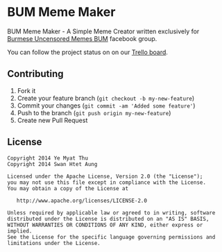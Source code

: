 BUM Meme Maker
========
BUM Meme Maker - A Simple Meme Creator written exclusively for [Burmese Uncensored Memes BUM](https://www.facebook.com/groups/BUMgroup/1478685952413529/) facebook group.

You can follow the project status on on our [Trello board](https://trello.com/b/K2coCCak/bumc).


Contributing
------------

 1. Fork it
 2. Create your feature branch (`git checkout -b my-new-feature`)
 3. Commit your changes (`git commit -am 'Added some feature'`)
 4. Push to the branch (`git push origin my-new-feature`)
 5. Create new Pull Request
 
License
--------

    Copyright 2014 Ye Myat Thu
    Copyright 2014 Swan Htet Aung

    Licensed under the Apache License, Version 2.0 (the "License");
    you may not use this file except in compliance with the License.
    You may obtain a copy of the License at

       http://www.apache.org/licenses/LICENSE-2.0

    Unless required by applicable law or agreed to in writing, software
    distributed under the License is distributed on an "AS IS" BASIS,
    WITHOUT WARRANTIES OR CONDITIONS OF ANY KIND, either express or implied.
    See the License for the specific language governing permissions and
    limitations under the License.

